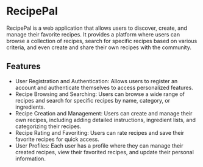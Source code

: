 # RecipePal

RecipePal is a web application that allows users to discover, create, and manage their favorite recipes. It provides a platform where users can browse a collection of recipes, search for specific recipes based on various criteria, and even create and share their own recipes with the community.

## Features

- User Registration and Authentication: Allows users to register an account and authenticate themselves to access personalized features.
- Recipe Browsing and Searching: Users can browse a wide range of recipes and search for specific recipes by name, category, or ingredients.
- Recipe Creation and Management: Users can create and manage their own recipes, including adding detailed instructions, ingredient lists, and categorizing their recipes.
- Recipe Rating and Favoriting: Users can rate recipes and save their favorite recipes for quick access.
- User Profiles: Each user has a profile where they can manage their created recipes, view their favorited recipes, and update their personal information.

